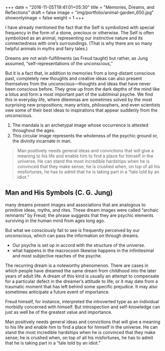 +++
date = "2016-11-05T19:41:01+05:30"
title = "Memories, Dreams, and Reflections"
draft = false
image = "img/portfolio/animal-garden_650.jpg"
showonlyimage = false
weight = 1
+++

I have already mentioned the fact that the Self is symbolized with special frequency in the form of a stone, precious or otherwise. The Self is often symbolized as an animal, representing our instinctive nature and its connectedness with one’s surroundings. (That is why there are so many helpful animals in myths and fairy tales.) 
<!--more-->

Dreams are not wish-fulfillments (as Freud taught) but rather, as Jung assumed, “self-representations of the unconscious,”

But it is a fact that, in addition to memories from a long-distant conscious past, completely new thoughts and creative ideas can also present themselves from the unconscious—thoughts and ideas that have never been conscious before. They grow up from the dark depths of the mind like a lotus and form a most important part of the subliminal psyche. We find this in everyday life, where dilemmas are sometimes solved by the most surprising new propositions; many artists, philosophers, and even scientists owe some of their best ideas to inspirations that appear suddenly from the unconscious.

1. The mandala is an archetypal image whose occurrence is attested throughout the ages.
2. This circular image represents the wholeness of the psychic ground or, the divinity incarnate in man.

> Man positively needs general ideas and convictions that will give a meaning to his life and enable him to find a place for himself in the universe. He can stand the most incredible hardships when he is convinced that they make sense; he is crushed when, on top of all his misfortunes, he has to admit that he is taking part in a “tale told by an idiot.”

## Man and His Symbols (C. G. Jung)

many dreams present images and associations that are analogous to primitive ideas, myths, and rites. These dream images were called “archaic remnants” by Freud; the phrase suggests that they are psychic elements surviving in the human mind from ages long ago.

But what we consciously fail to see is frequently perceived by our unconscious, which can pass the information on through dreams.

* Our psyche is set up in accord with the structure of the universe.
* what happens in the macrocosm likewise happens in the infinitesimal and most subjective reaches of the psyche.

The recurring dream is a noteworthy phenomenon. There are cases in which people have dreamed the same dream from childhood into the later years of adult life. A dream of this kind is usually an attempt to compensate for a particular defect in the dreamer’s attitude to life; or it may date from a traumatic moment that has left behind some specific prejudice. It may also sometimes anticipate a future event of importance.

Freud himself, for instance, interpreted the introverted type as an individual morbidly concerned with himself. But introspection and self-knowledge can just as well be of the greatest value and importance.

Man positively needs general ideas and convictions that will give a meaning to his life and enable him to find a place for himself in the universe. He can stand the most incredible hardships when he is convinced that they make sense; he is crushed when, on top of all his misfortunes, he has to admit that he is taking part in a “tale told by an idiot.”

